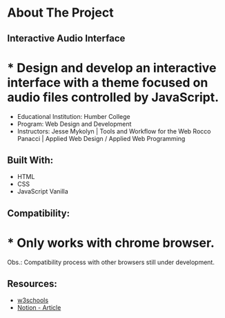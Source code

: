 # About The Project

## Interactive Audio Interface
# * Design and develop an interactive interface with a theme focused on audio files controlled by JavaScript. 

- Educational Institution: Humber College
- Program: Web Design and Development
- Instructors:
    Jesse Mykolyn | Tools and Workflow for the Web
    Rocco Panacci | Applied Web Design / Applied Web Programming 

## Built With:
* HTML
* CSS
* JavaScript Vanilla

## Compatibility:
# * Only works with chrome browser.
Obs.: Compatibility process with other browsers still under development.

## Resources:
* [w3schools](https://www.w3schools.com/jsref/dom_obj_audio.asp)
* [Notion - Article](https://www.notion.so/Media-Audio-5e2880fac3f44fd297af96c7ca14ddb9)